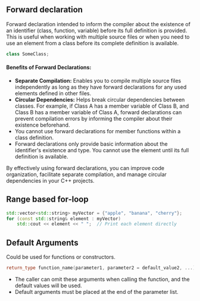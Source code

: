 ## Forward declaration
Forward declaration intended to inform the compiler about the existence of an identifier (class, function, variable) before its full definition is provided. This is useful when working with multiple source files or when you need to use an element from a class before its complete definition is available.
```cpp
class SomeClass;
```
#### Benefits of Forward Declarations:
- **Separate Compilation:** Enables you to compile multiple source files independently as long as they have forward declarations for any used elements defined in other files.
- **Circular Dependencies:** Helps break circular dependencies between classes. For example, if Class A has a member variable of Class B, and Class B has a member variable of Class A, forward declarations can prevent compilation errors by informing the compiler about their existence beforehand.
- You cannot use forward declarations for member functions within a class definition.
- Forward declarations only provide basic information about the identifier's existence and type. You cannot use the element until its full definition is available.

By effectively using forward declarations, you can improve code organization, facilitate separate compilation, and manage circular dependencies in your C++ projects.
## Range based for-loop
```cpp
std::vector<std::string> myVector = {"apple", "banana", "cherry"};
for (const std::string& element : myVector)
	std::cout << element << " ";  // Print each element directly
```

## Default Arguments
Could be used for functions or constructors.
```cpp
return_type function_name(parameter1, parameter2 = default_value2, ...);
```
- The caller can omit these arguments when calling the function, and the default values will be used.
- Default arguments must be placed at the end of the parameter list.

